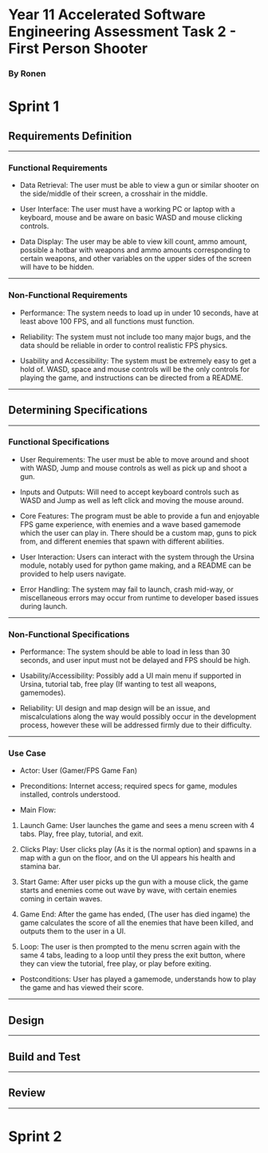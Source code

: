# Year 11 Accelerated Software Engineering Assessment Task 2 - First Person Shooter 
### By Ronen

# Sprint 1
## Requirements Definition
***
### Functional Requirements

- Data Retrieval: The user must be able to view a gun or similar shooter on the side/middle of their screen, a crosshair in the middle.

- User Interface: The user must have a working PC or laptop with a keyboard, mouse and be aware on basic WASD and mouse clicking controls.

- Data Display: The user may be able to view kill count, ammo amount, possible a hotbar with weapons and ammo amounts corresponding to certain weapons, and other variables on the upper sides of the screen will have to be hidden.

***
### Non-Functional Requirements
- Performance: The system needs to load up in under 10 seconds, have at least above 100 FPS, and all functions must function.

- Reliability: The system must not include too many major bugs, and the data should be reliable in order to control realistic FPS physics.

- Usability and Accessibility: The system must be extremely easy to get a hold of. WASD, space and mouse controls will be the only controls for playing the game, and instructions can be directed from a README.
***
## Determining Specifications
***
### Functional Specifications
- User Requirements: The user must be able to move around and shoot with WASD, Jump and mouse controls as well as pick up and shoot a gun.

- Inputs and Outputs: Will need to accept keyboard controls such as WASD and Jump as well as left click and moving the mouse around.

- Core Features: The program must be able to provide a fun and enjoyable FPS game experience, with enemies and a wave based gamemode which the user can play in. There should be a custom map, guns to pick from, and different enemies that spawn with different abilities.

- User Interaction: Users can interact with the system through the Ursina module, notably used for python game making, and a README can be provided to help users navigate.

- Error Handling: The system may fail to launch, crash mid-way, or miscellaneous errors may occur from runtime to developer based issues during launch.
***
### Non-Functional Specifications

- Performance: The system should be able to load in less than 30 seconds, and user input must not be delayed and FPS should be high.

- Usability/Accessibility: Possibly add a UI main menu if supported in Ursina, tutorial tab, free play (If wanting to test all weapons, gamemodes). 

- Reliability: UI design and map design will be an issue, and miscalculations along the way would possibly occur in the development process, however these will be addressed firmly due to their difficulty.
***
### Use Case

- Actor: User (Gamer/FPS Game Fan)

- Preconditions: Internet access; required specs for game, modules installed, controls understood.

- Main Flow:

1. Launch Game: User launches the game and sees a menu screen with 4 tabs. Play, free play, tutorial, and exit.

2. Clicks Play: User clicks play (As it is the normal option) and spawns in a map with a gun on the floor, and on the UI appears his health and stamina bar.

3. Start Game: After user picks up the gun with a mouse click, the game starts and enemies come out wave by wave, with certain enemies coming in certain waves.

4. Game End: After the game has ended, (The user has died ingame) the game calculates the score of all the enemies that have been killed, and outputs them to the user in a UI.

5. Loop: The user is then prompted to the menu scrren again with the same 4 tabs, leading to a loop until they press the exit button, where they can view the tutorial, free play, or play before exiting.

- Postconditions: User has played a gamemode, understands how to play the game and has viewed their score.

***
## Design
***
## Build and Test
***
## Review
***
# Sprint 2
